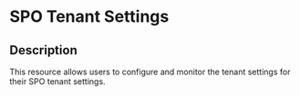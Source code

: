 
# SPO Tenant Settings

## Description

This resource allows users to configure and monitor the tenant settings for
their SPO tenant settings.

